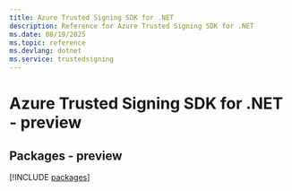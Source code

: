 ```yaml
---
title: Azure Trusted Signing SDK for .NET
description: Reference for Azure Trusted Signing SDK for .NET
ms.date: 08/19/2025
ms.topic: reference
ms.devlang: dotnet
ms.service: trustedsigning
---
```

# Azure Trusted Signing SDK for .NET - preview
## Packages - preview
[!INCLUDE [packages](trusted-signing-index.md)]
